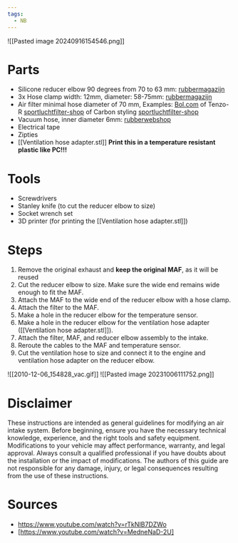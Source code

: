 ```yaml
---
tags:
  - NB
---
```

![[Pasted image 20240916154546.png]]

# Parts

- Silicone reducer elbow 90 degrees from 70 to 63 mm: [rubbermagazijn](https://www.rubbermagazijn.nl/siliconen-verloopbocht-90-graden-zwart-dn-70-63mm_zwart_16390.html)
- 3x Hose clamp width: 12mm, diameter: 58-75mm: [rubbermagazijn](https://www.rubbermagazijn.nl/slangklem-rvs-12mm-dn-58-75mm_grijs-metallic_14996.html)
- Air filter minimal hose diameter of 70 mm, Examples: [Bol.com](https://www.bol.com/nl/nl/p/powerfilter-open-luchtfilter-af-blue/9300000018747356/?bltgh=p1RUOkIorrGiBMAMMT5DGw.gLGM2H9PWuuf7xJ0b3lOMg_0_21.24.ProductTitle) of Tenzo-R [sportluchtfilter-shop](https://www.sportluchtfilter-shop.nl/detail/index/sArticle/595846) of Carbon styling [sportluchtfilter-shop](https://www.sportluchtfilter-shop.nl/detail/index/sArticle/613554)
- Vacuum hose, inner diameter 6mm: [rubberwebshop](https://www.rubberwebshop.nl/siliconen-slang/siliconen-slang-diameter-6mm-inwendi)
- Electrical tape
- Zipties
- [[Ventilation hose adapter.stl]] **Print this in a temperature resistant plastic like PC!!!**

# Tools

- Screwdrivers
- Stanley knife (to cut the reducer elbow to size)
- Socket wrench set
- 3D printer (for printing the [[Ventilation hose adapter.stl]])

# Steps

1. Remove the original exhaust and **keep the original MAF**, as it will be reused
2. Cut the reducer elbow to size. Make sure the wide end remains wide enough to fit the MAF.
3. Attach the MAF to the wide end of the reducer elbow with a hose clamp.
4. Attach the filter to the MAF.
5. Make a hole in the reducer elbow for the temperature sensor.
6. Make a hole in the reducer elbow for the ventilation hose adapter ([[Ventilation hose adapter.stl]]).
7. Attach the filter, MAF, and reducer elbow assembly to the intake.
8. Reroute the cables to the MAF and temperature sensor.
9. Cut the ventilation hose to size and connect it to the engine and ventilation hose adapter on the reducer elbow.

![[2010-12-06_154828_vac.gif]]
![[Pasted image 20231006111752.png]]

# Disclaimer

These instructions are intended as general guidelines for modifying an air intake system. Before beginning, ensure you have the necessary technical knowledge, experience, and the right tools and safety equipment. Modifications to your vehicle may affect performance, warranty, and legal approval. Always consult a qualified professional if you have doubts about the installation or the impact of modifications. The authors of this guide are not responsible for any damage, injury, or legal consequences resulting from the use of these instructions.

# Sources

- https://www.youtube.com/watch?v=rTkNIB7DZWo
- [https://www.youtube.com/watch?v=MedneNaD-2U]